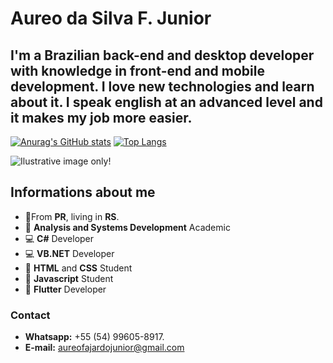 # Aureo da Silva F. Junior

## I'm a Brazilian **back-end** and **desktop** developer with knowledge in front-end and mobile development. I love new technologies and learn about it. I speak **english** at an advanced level and it makes my job more easier.

[![Anurag's GitHub stats](https://github-readme-stats.vercel.app/api?username=AureoFJunior)](https://github.com/AureoFJunior/github-readme-stats)
[![Top Langs](https://github-readme-stats.vercel.app/api/top-langs/?username=AureoFJunior&layout=compact)](https://github.com/AureoFJunior/github-readme-stats)

![Ilustrative image only!](https://i.imgur.com/b7A2trm.png)
## Informations about me

-  🏡From **PR**, living in **RS**.
- 📒 **Analysis and Systems Development** Academic
- 💻 **C#** Developer
- 💻 **VB.NET** Developer
- 📃 **HTML** and **CSS** Student
- 📃 **Javascript** Student
- 📱  **Flutter** Developer





###  Contact

- **Whatsapp:**  +55 (54) 99605-8917.
- **E-mail:** aureofajardojunior@gmail.com
